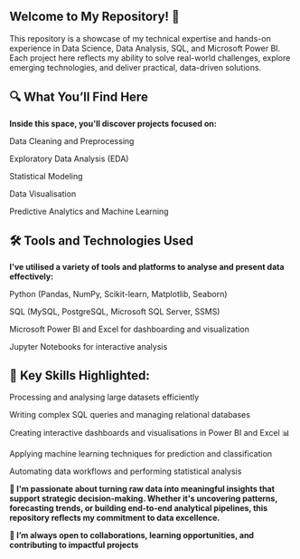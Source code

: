 
## Welcome to My Repository! 🚀

This repository is a showcase of my technical expertise and hands-on experience in Data Science, Data Analysis, SQL, and Microsoft  Power BI. Each project here reflects my ability to solve real-world challenges, explore emerging technologies, and deliver practical, data-driven solutions.

## 🔍 What You’ll Find Here
**Inside this space, you'll discover projects focused on:**

Data Cleaning and Preprocessing

Exploratory Data Analysis (EDA)

Statistical Modeling

Data Visualisation

Predictive Analytics and Machine Learning

## 🛠 Tools and Technologies Used
**I've utilised a variety of tools and platforms to analyse and present data effectively:**

Python (Pandas, NumPy, Scikit-learn, Matplotlib, Seaborn)

SQL (MySQL, PostgreSQL, Microsoft SQL Server, SSMS)

Microsoft Power BI and Excel for dashboarding and visualization

Jupyter Notebooks for interactive analysis

## 📌 Key Skills Highlighted:

Processing and analysing large datasets efficiently

Writing complex SQL queries and managing relational databases

Creating interactive dashboards and visualisations in Power BI and Excel 📊

Applying machine learning techniques for prediction and classification

Automating data workflows and performing statistical analysis


**🚀 I'm passionate about turning raw data into meaningful insights that support strategic decision-making. Whether it's uncovering patterns, forecasting trends, or building end-to-end analytical pipelines, this repository reflects my commitment to data excellence.**


**🤝 I’m always open to collaborations, learning opportunities, and contributing to impactful projects**
